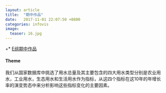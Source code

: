 ```yaml
---
layout: article
title:  "期中作品"
date:   2017-11-01 22:07:50 +0800
categories: infovis 
image:
  teaser: 16.jpg
---
```



 +* [E组期中作品](https://qiurulin.github.io/infovis/qizhong/index.html)
 
#### **Theme**

我们从国家数据库中挑选了用水总量及其主要包含的四大用水类型分别是农业用水，工业用水，生态用水和生活用水作为指标，从这四个指标在这10年的年增长率的演变势态中来分析影响这些指标变化的主要因素。